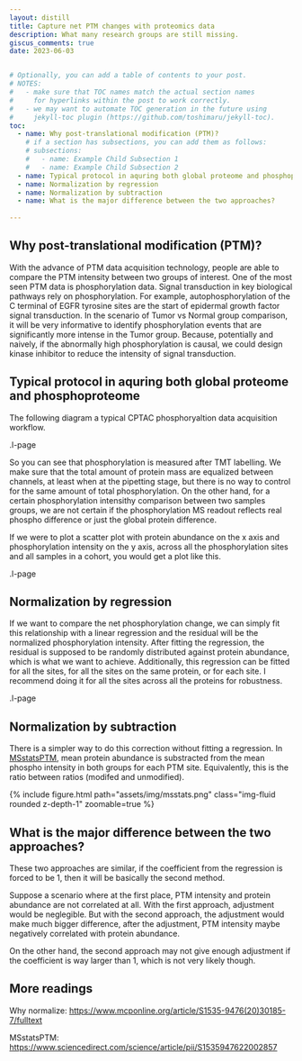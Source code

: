 ```yaml
---
layout: distill
title: Capture net PTM changes with proteomics data 
description: What many research groups are still missing.
giscus_comments: true
date: 2023-06-03


# Optionally, you can add a table of contents to your post.
# NOTES:
#   - make sure that TOC names match the actual section names
#     for hyperlinks within the post to work correctly.
#   - we may want to automate TOC generation in the future using
#     jekyll-toc plugin (https://github.com/toshimaru/jekyll-toc).
toc:
  - name: Why post-translational modification (PTM)?
    # if a section has subsections, you can add them as follows:
    # subsections:
    #   - name: Example Child Subsection 1
    #   - name: Example Child Subsection 2
  - name: Typical protocol in aquring both global proteome and phosphoproteome
  - name: Normalization by regression 
  - name: Normalization by subtraction 
  - name: What is the major difference between the two approaches?
 
---
```


## Why post-translational modification (PTM)?

With the advance of PTM data acquisition technology, people are able to compare the PTM intensity between two groups of interest. One of the most seen PTM data is phosphorylation data. Signal transduction in key biological pathways rely on phosphorylation. For example, autophosphorylation of the C terminal of EGFR tyrosine sites are the start of epidermal growth factor signal transduction. In the scenario of Tumor vs Normal group comparison, it will be very informative to identify phosphorylation events that are significantly more intense in the Tumor group. Because, potentially and naively, if the abnormally high phosphorylation is causal, we could design kinase inhibitor to reduce the intensity of signal transduction. 

## Typical protocol in aquring both global proteome and phosphoproteome



The following diagram a typical CPTAC phosphoryaltion data acquisition workflow. 


<div class="assets/img/protocol.png l-page">
  <p>.l-page</p>
</div>

So you can see that phosphorylation is measured after TMT labelling. We make sure that the total amount of protein mass are equalized between channels, at least when at the pipetting stage, but there is no way to control for the same amount of total phosphorylation. On the other hand,  for a certain phosphorylation intensithy comparison between two samples groups, we are not certain if the phosphorylation MS readout reflects real phospho difference or just the global protein difference. 

If we were to plot a scatter plot with protein abundance on the x axis and phosphorylation intensity on the y axis, across all the phosphorylation sites and all samples in a cohort, you would get a plot like this. 


<div class="assets/img/prot_phospho.png l-page">
  <p>.l-page</p>
</div>


## Normalization by regression 


If we want to compare the net phosphorylation change, we can simply fit this relationship with a linear regression and the residual will be the normalized phosphorylation intensity. After fitting the regression, the residual is supposed to be randomly distributed against protein abundance, which is what we want to achieve. Additionally, this regression can be fitted for all the sites, for all the sites on the same protein, or for each site. I recommend doing it for all the sites across all the proteins for robustness. 

<div class="assets/img/prot_phospho_after.png l-page">
  <p>.l-page</p>
</div>


## Normalization by subtraction 

There is a simpler way to do this correction without fitting a regression. In [MSstatsPTM](https://www.sciencedirect.com/science/article/pii/S1535947622002857), mean protein abundance is substracted from the mean phospho intensity in both groups for each PTM site. Equivalently, this is the ratio between ratios (modifed and unmodified). 

{% include figure.html path="assets/img/msstats.png" class="img-fluid rounded z-depth-1" zoomable=true %}


## What is the major difference between the two approaches?

These two approaches are similar, if the coefficient from the regression is forced to be 1, then it will be basically the second method. 

Suppose a scenario where at the first place, PTM intensity and protein abundance are not correlated at all. With the first approach, adjustment would be neglegible. But with the second approach, the adjustment would make much bigger difference, after the adjustment,  PTM intensity maybe negatively correlated with protein abundance. 


On the other hand, the second approach may not give enough adjustment if the coefficient is way larger than 1, which is not very likely though. 


## More readings 

Why normalize:
https://www.mcponline.org/article/S1535-9476(20)30185-7/fulltext


MSstatsPTM:
https://www.sciencedirect.com/science/article/pii/S1535947622002857
